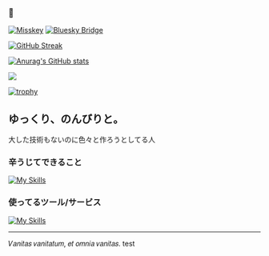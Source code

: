 ### 🍢

[![Misskey](https://img.shields.io/badge/%40Kur0den0010%40chpk.kur0den.net-404040?logo=activitypub&logoColor=ffffff&label=ActivityPub&labelColor=F1007E)](https://chpk.kur0den.net/@kur0den0010)
[![Bluesky Bridge](https://img.shields.io/badge/%40kur0den0010.chpk.kur0den.net.ap.brid.gy-404040?logo=bluesky&logoColor=ffffff&label=Bluesky%20Bridge&labelColor=0285FF)](https://bsky.app/profile/kur0den0010.chpk.kur0den.net.ap.brid.gy)



[![GitHub Streak](https://github-readme-streak-stats.herokuapp.com?user=Kur0den&theme=discord-old-blurple&hide_border=true&locale=ja&date_format=%5BY.%5Dn.j)](https://git.io/streak-stats)

[![Anurag's GitHub stats](https://github-readme-stats.vercel.app/api?username=Kur0den&count_private=true&show_icons=true&locale=ja&theme=dark&hide_border=true)](https://github.com/anuraghazra/github-readme-stats)

![](https://github-profile-summary-cards.vercel.app/api/cards/profile-details?username=Kur0den)

[![trophy](https://github-profile-trophy.vercel.app/?username=kur0den&theme=discord&no-frame=true&&column=3)](https://github.com/ryo-ma/github-profile-trophy)

## ゆっくり、のんびりと。

大した技術もないのに色々と作ろうとしてる人

### 辛うじてできること
[![My Skills](https://skillicons.dev/icons?i=python,aws,html,css,javascript,docker,mysql,linux,unity,git,md,aiscript&perline=8)](https://skillicons.dev)

### 使ってるツール/サービス
[![My Skills](https://skillicons.dev/icons?i=vscode,vim,cloudflare,github,discord,vercel,obsidian,nginx,fediverse,activitypub&perline=8)](https://skillicons.dev)




---

𝑉𝑎𝑛𝑖𝑡𝑎𝑠 𝑣𝑎𝑛𝑖𝑡𝑎𝑡𝑢𝑚, 𝑒𝑡 𝑜𝑚𝑛𝑖𝑎 𝑣𝑎𝑛𝑖𝑡𝑎𝑠.
test
